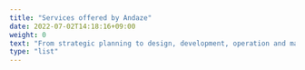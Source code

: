```yaml
---
title: "Services offered by Andaze"
date: 2022-07-02T14:18:16+09:00
weight: 0
text: "From strategic planning to design, development, operation and maintenance, we have a team of professionals who know your business and technology inside and out. We continue to create and refine services that maximize our clients' business value."
type: "list"
---
```

